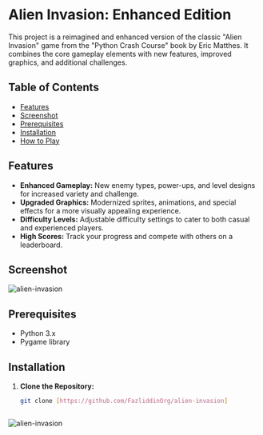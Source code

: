 # Alien Invasion: Enhanced Edition

This project is a reimagined and enhanced version of the classic "Alien Invasion" game from the "Python Crash Course" book by Eric Matthes. It combines the core gameplay elements with new features, improved graphics, and additional challenges.

## Table of Contents

- [Features](#features)
- [Screenshot](#screenshot)
- [Prerequisites](#prerequisites)
- [Installation](#installation)
- [How to Play](#how-to-play)

## Features

- **Enhanced Gameplay:** New enemy types, power-ups, and level designs for increased variety and challenge.
- **Upgraded Graphics:** Modernized sprites, animations, and special effects for a more visually appealing experience.
- **Difficulty Levels:** Adjustable difficulty settings to cater to both casual and experienced players.
- **High Scores:**  Track your progress and compete with others on a leaderboard.

## Screenshot

![alien-invasion](https://github.com/FazliddinOrg/alien-invasion/assets/103223186/792a4bfb-aa4d-4398-b56c-ad8b1428f607)

## Prerequisites

- Python 3.x
- Pygame library

## Installation

1. **Clone the Repository:**
   ```bash
   git clone [https://github.com/FazliddinOrg/alien-invasion]



![alien-invasion](https://github.com/FazliddinOrg/alien-invasion/assets/103223186/792a4bfb-aa4d-4398-b56c-ad8b1428f607)
